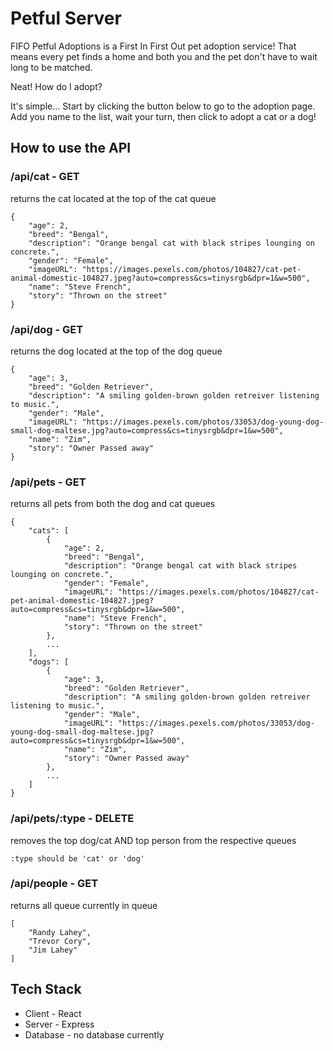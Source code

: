 # Petful Server

FIFO Petful Adoptions is a First In First Out pet adoption service! That means every pet finds a home and both you and the pet don't have to wait long to be matched.

Neat! How do I adopt?

It's simple... Start by clicking the button below to go to the adoption page. Add you name to the list, wait your turn, then click to adopt a cat or a dog!

## How to use the API

### /api/cat - GET

returns the cat located at the top of the cat queue

```
{
    "age": 2,
    "breed": "Bengal",
    "description": "Orange bengal cat with black stripes lounging on concrete.",
    "gender": "Female",
    "imageURL": "https://images.pexels.com/photos/104827/cat-pet-animal-domestic-104827.jpeg?auto=compress&cs=tinysrgb&dpr=1&w=500",
    "name": "Steve French",
    "story": "Thrown on the street"
}
```

### /api/dog - GET

returns the dog located at the top of the dog queue

```
{
    "age": 3,
    "breed": "Golden Retriever",
    "description": "A smiling golden-brown golden retreiver listening to music.",
    "gender": "Male",
    "imageURL": "https://images.pexels.com/photos/33053/dog-young-dog-small-dog-maltese.jpg?auto=compress&cs=tinysrgb&dpr=1&w=500",
    "name": "Zim",
    "story": "Owner Passed away"
}
```

### /api/pets - GET

returns all pets from both the dog and cat queues

```
{
    "cats": [
        {
            "age": 2,
            "breed": "Bengal",
            "description": "Orange bengal cat with black stripes lounging on concrete.",
            "gender": "Female",
            "imageURL": "https://images.pexels.com/photos/104827/cat-pet-animal-domestic-104827.jpeg?auto=compress&cs=tinysrgb&dpr=1&w=500",
            "name": "Steve French",
            "story": "Thrown on the street"
        },
        ...
    ],
    "dogs": [
        {
            "age": 3,
            "breed": "Golden Retriever",
            "description": "A smiling golden-brown golden retreiver listening to music.",
            "gender": "Male",
            "imageURL": "https://images.pexels.com/photos/33053/dog-young-dog-small-dog-maltese.jpg?auto=compress&cs=tinysrgb&dpr=1&w=500",
            "name": "Zim",
            "story": "Owner Passed away"
        },
        ...
    ]
}
```

### /api/pets/:type - DELETE

removes the top dog/cat AND top person from the respective queues

```
:type should be 'cat' or 'dog'
```

### /api/people - GET

returns all queue currently in queue

```
[
    "Randy Lahey",
    "Trevor Cory",
    "Jim Lahey"
]
```

## Tech Stack

- Client - React
- Server - Express
- Database - no database currently
